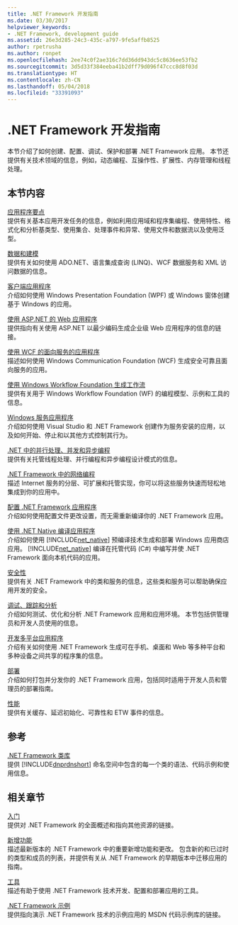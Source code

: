 ```yaml
---
title: .NET Framework 开发指南
ms.date: 03/30/2017
helpviewer_keywords:
- .NET Framework, development guide
ms.assetid: 26e3d285-24c3-435c-a797-9fe5affb8525
author: rpetrusha
ms.author: ronpet
ms.openlocfilehash: 2ee74c0f2ae316c7dd36dd943dc5c8636ee53fb2
ms.sourcegitcommit: 3d5d33f384eeba41b2dff79d096f47ccc8d8f03d
ms.translationtype: HT
ms.contentlocale: zh-CN
ms.lasthandoff: 05/04/2018
ms.locfileid: "33391093"
---
```

# <a name="net-framework-development-guide"></a>.NET Framework 开发指南
本节介绍了如何创建、配置、调试、保护和部署 .NET Framework 应用。 本节还提供有关技术领域的信息，例如，动态编程、互操作性、扩展性、内存管理和线程处理。  
  
## <a name="in-this-section"></a>本节内容  
 [应用程序要点](../../docs/standard/application-essentials.md)  
 提供有关基本应用开发任务的信息，例如利用应用域和程序集编程、使用特性、格式化和分析基类型、使用集合、处理事件和异常、使用文件和数据流以及使用泛型。  
  
 [数据和建模](../../docs/framework/data/index.md)  
 提供有关如何使用 ADO.NET、语言集成查询 (LINQ)、WCF 数据服务和 XML 访问数据的信息。  
  
 [客户端应用程序](../../docs/framework/develop-client-apps.md)  
 介绍如何使用 Windows Presentation Foundation (WPF) 或 Windows 窗体创建基于 Windows 的应用。  
  
 [使用 ASP.NET 的 Web 应用程序](../../docs/framework/develop-web-apps-with-aspnet.md)  
 提供指向有关使用 ASP.NET 以最少编码生成企业级 Web 应用程序的信息的链接。  
  
 [使用 WCF 的面向服务的应用程序](../../docs/framework/wcf/index.md)  
 描述如何使用 Windows Communication Foundation (WCF) 生成安全可靠且面向服务的应用。  
  
 [使用 Windows Workflow Foundation 生成工作流](windows-workflow-foundation/index.md)     
 提供有关用于 Windows Workflow Foundation (WF) 的编程模型、示例和工具的信息。  

 [Windows 服务应用程序](../../docs/framework/windows-services/index.md)  
 介绍如何使用 Visual Studio 和 .NET Framework 创建作为服务安装的应用，以及如何开始、停止和以其他方式控制其行为。  
  
 [.NET 中的并行处理、并发和异步编程](../../docs/standard/parallel-processing-and-concurrency.md)  
 提供有关托管线程处理、并行编程和异步编程设计模式的信息。  
  
 [.NET Framework 中的网络编程](../../docs/framework/network-programming/index.md)  
 描述 Internet 服务的分层、可扩展和托管实现，你可以将这些服务快速而轻松地集成到你的应用中。  
  
 [配置 .NET Framework 应用程序](configure-apps/index.md)    
 介绍如何使用配置文件更改设置，而无需重新编译你的 .NET Framework 应用。  
  
 [使用 .NET Native 编译应用程序](../../docs/framework/net-native/index.md)  
 介绍如何使用 [!INCLUDE[net_native](../../includes/net-native-md.md)] 预编译技术生成和部署 Windows 应用商店应用。 [!INCLUDE[net_native](../../includes/net-native-md.md)] 编译在托管代码 (C#) 中编写并使 .NET Framework 面向本机代码的应用。  
  
 [安全性](../../docs/standard/security/index.md)  
 提供有关 .NET Framework 中的类和服务的信息，这些类和服务可以帮助确保应用开发的安全。  
  
 [调试、跟踪和分析](../../docs/framework/debug-trace-profile/index.md)  
 介绍如何测试、优化和分析 .NET Framework 应用和应用环境。 本节包括供管理员和开发人员使用的信息。  
  
 [开发多平台应用程序](../../docs/standard/cross-platform/index.md)  
 介绍有关如何使用 .NET Framework 生成可在手机、桌面和 Web 等多种平台和多种设备之间共享的程序集的信息。  
  
 [部署](../../docs/framework/deployment/index.md)  
 介绍如何打包并分发你的 .NET Framework 应用，包括同时适用于开发人员和管理员的部署指南。  
  
 [性能](../../docs/framework/performance/index.md)  
 提供有关缓存、延迟初始化、可靠性和 ETW 事件的信息。  
  
 <!--zz [Advanced Reading for the .NET Framework](http://msdn.microsoft.com/library/faae8083-fecb-4514-b133-b0a5a32a7c3c)  
 Provides information about advanced development tasks and techniques in the .NET Framework, including extensibility, interoperability, and reflection. Also includes the reference topics for unmanaged APIs that can be used by managed apps, such as runtime hosts, compilers, disassemblers, debuggers, and profilers.  --> 
  
## <a name="reference"></a>参考  
 [.NET Framework 类库](/dotnet/api/?view=netframework-4.7)  
 提供 [!INCLUDE[dnprdnshort](../../includes/dnprdnshort-md.md)] 命名空间中包含的每一个类的语法、代码示例和使用信息。  
  
## <a name="related-sections"></a>相关章节  
 [入门](../../docs/framework/get-started/index.md)  
 提供对 .NET Framework 的全面概述和指向其他资源的链接。  
  
 [新增功能](../../docs/framework/whats-new/index.md)  
 描述最新版本的 .NET Framework 中的重要新增功能和更改。 包含新的和已过时的类型和成员的列表，并提供有关从 .NET Framework 的早期版本中迁移应用的指南。  
  
 [工具](../../docs/framework/tools/index.md)  
 描述有助于使用 .NET Framework 技术开发、配置和部署应用的工具。  
  
 [.NET Framework 示例](http://msdn.microsoft.com/library/177055f8-4a1f-43e7-aee6-995c196079b1)  
 提供指向演示 .NET Framework 技术的示例应用的 MSDN 代码示例库的链接。
